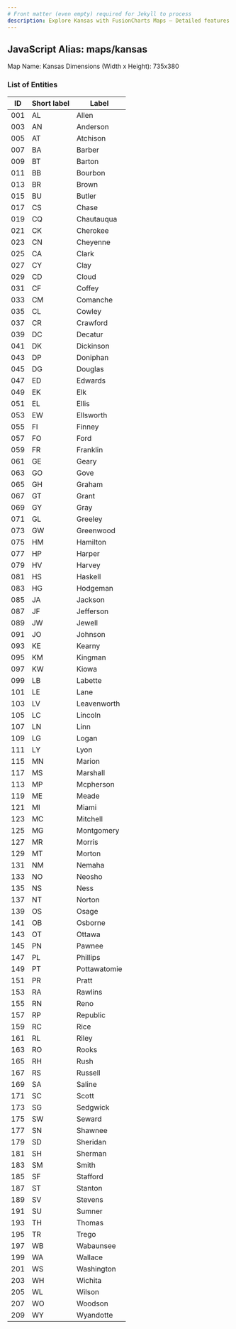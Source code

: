 ```yaml
---
# Front matter (even empty) required for Jekyll to process
description: Explore Kansas with FusionCharts Maps – Detailed features for seamless integration. Try now & enhance your data visualization today! 
---
```


## JavaScript Alias: maps/kansas

Map Name: Kansas
Dimensions (Width x Height): 735x380





### List of Entities

ID | Short label | Label
---|---|---|
001|AL|Allen
003|AN|Anderson
005|AT|Atchison
007|BA|Barber
009|BT|Barton
011|BB|Bourbon
013|BR|Brown
015|BU|Butler
017|CS|Chase
019|CQ|Chautauqua
021|CK|Cherokee
023|CN|Cheyenne
025|CA|Clark
027|CY|Clay
029|CD|Cloud
031|CF|Coffey
033|CM|Comanche
035|CL|Cowley
037|CR|Crawford
039|DC|Decatur
041|DK|Dickinson
043|DP|Doniphan
045|DG|Douglas
047|ED|Edwards
049|EK|Elk
051|EL|Ellis
053|EW|Ellsworth
055|FI|Finney
057|FO|Ford
059|FR|Franklin
061|GE|Geary
063|GO|Gove
065|GH|Graham
067|GT|Grant
069|GY|Gray
071|GL|Greeley
073|GW|Greenwood
075|HM|Hamilton
077|HP|Harper
079|HV|Harvey
081|HS|Haskell
083|HG|Hodgeman
085|JA|Jackson
087|JF|Jefferson
089|JW|Jewell
091|JO|Johnson
093|KE|Kearny
095|KM|Kingman
097|KW|Kiowa
099|LB|Labette
101|LE|Lane
103|LV|Leavenworth
105|LC|Lincoln
107|LN|Linn
109|LG|Logan
111|LY|Lyon
115|MN|Marion
117|MS|Marshall
113|MP|Mcpherson
119|ME|Meade
121|MI|Miami
123|MC|Mitchell
125|MG|Montgomery
127|MR|Morris
129|MT|Morton
131|NM|Nemaha
133|NO|Neosho
135|NS|Ness
137|NT|Norton
139|OS|Osage
141|OB|Osborne
143|OT|Ottawa
145|PN|Pawnee
147|PL|Phillips
149|PT|Pottawatomie
151|PR|Pratt
153|RA|Rawlins
155|RN|Reno
157|RP|Republic
159|RC|Rice
161|RL|Riley
163|RO|Rooks
165|RH|Rush
167|RS|Russell
169|SA|Saline
171|SC|Scott
173|SG|Sedgwick
175|SW|Seward
177|SN|Shawnee
179|SD|Sheridan
181|SH|Sherman
183|SM|Smith
185|SF|Stafford
187|ST|Stanton
189|SV|Stevens
191|SU|Sumner
193|TH|Thomas
195|TR|Trego
197|WB|Wabaunsee
199|WA|Wallace
201|WS|Washington
203|WH|Wichita
205|WL|Wilson
207|WO|Woodson
209|WY|Wyandotte

